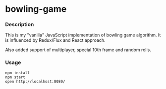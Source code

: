 bowling-game
=====================
### Description

This is my "vanilla" JavaScript implementation of bowling game algorithm. It is influenced by Redux/Flux and React approach.

Also added support of multiplayer, special 10th frame and random rolls.

### Usage

```
npm install
npm start
open http://localhost:8080/
```
